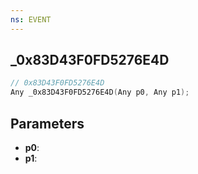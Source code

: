 ```yaml
---
ns: EVENT
---
```

## _0x83D43F0FD5276E4D

```c
// 0x83D43F0FD5276E4D
Any _0x83D43F0FD5276E4D(Any p0, Any p1);
```

## Parameters
* **p0**:
* **p1**:

